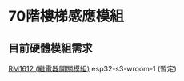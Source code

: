 # 70階樓梯感應模組

## 目前硬體模組需求

[RM1612 (繼電器開關模組)](https://shop.cpu.com.tw/product/57754/info/?srsltid=AfmBOoqJjjL9UGWNydzd0hUegqVvdtodEfzsjreb_0qu8p0vXIiv0YFN)
esp32-s3-wroom-1 (暫定)
